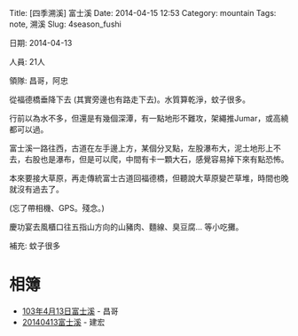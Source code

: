 Title: [四季溯溪] 富士溪
Date: 2014-04-15 12:53
Category: mountain
Tags: note, 溯溪
Slug: 4season_fushi

日期: 2014-04-13

人員: 21人

領隊: 昌哥，阿忠

從福德橋垂降下去 (其實旁邊也有路走下去)。水質算乾淨，蚊子很多。

行前以為水不多，但還是有幾個深潭，有一點地形不難攻，架繩推Jumar，或高繞都可以過。

富士溪一路往西，古道在左手邊上方，某個分叉點，左股瀑布大，泥土地形上不去，右股也是瀑布，但是可以爬，中間有卡一顆大石，感覺容易掉下來有點恐怖。

本來要接大草原，再走傳統富士古道回福德橋，但聽說大草原變芒草堆，時間也晚就沒有過去了。

(忘了帶相機、GPS。殘念。)

慶功宴去風櫃口往五指山方向的山豬肉、麵線、臭豆腐... 等小吃攤。


補充: 蚊子很多

# 相簿

* [103年4月13日富士溪](https://www.facebook.com/profile.php?id=100000613707288&sk=photos&collection_token=100000613707288:2305272732:69&set=a.751626964867753.1073741846.100000613707288&type=1) - 昌哥
* [20140413富士溪](https://www.facebook.com/profile.php?id=100004110310568&sk=photos&collection_token=100004110310568:2305272732:69&set=a.319356131544728.1073741848.100004110310568&type=1) - 建宏

